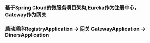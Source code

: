 ### 基于Spring Cloud的微服务项目架构,Eureka作为注册中心，Gateway作为网关

### 启动顺序RegistryApplication -> 网关 GatewayApplication -> DinersApplication


